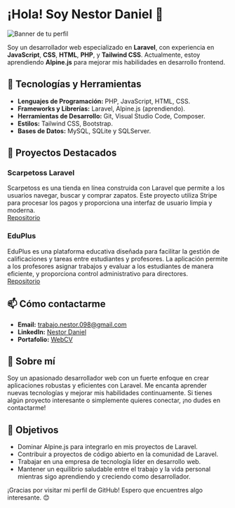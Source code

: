 # ¡Hola! Soy Nestor Daniel 👋

![Banner de tu perfil](https://ndnestor098.github.io/WebCV/assets/img/port.jpeg)

Soy un desarrollador web especializado en **Laravel**, con experiencia en **JavaScript**, **CSS**, **HTML**, **PHP**, y **Tailwind CSS**. Actualmente, estoy aprendiendo **Alpine.js** para mejorar mis habilidades en desarrollo frontend.

## 🔧 Tecnologías y Herramientas

- **Lenguajes de Programación:** PHP, JavaScript, HTML, CSS.
- **Frameworks y Librerías:** Laravel, Alpine.js (aprendiendo).
- **Herramientas de Desarrollo:** Git, Visual Studio Code, Composer.
- **Estilos:** Tailwind CSS, Bootstrap.
- **Bases de Datos:** MySQL, SQLite y SQLServer.

## 🌟 Proyectos Destacados

### Scarpetoss Laravel
Scarpetoss es una tienda en línea construida con Laravel que permite a los usuarios navegar, buscar y comprar zapatos. Este proyecto utiliza Stripe para procesar los pagos y proporciona una interfaz de usuario limpia y moderna.  
[Repositorio](https://github.com/Ndnestor098/ScarpetossLaravel)

### EduPlus
EduPlus es una plataforma educativa diseñada para facilitar la gestión de calificaciones y tareas entre estudiantes y profesores. La aplicación permite a los profesores asignar trabajos y evaluar a los estudiantes de manera eficiente, y proporciona control administrativo para directores.  
[Repositorio](https://github.com/Ndnestor098/EduPlus)

## 📫 Cómo contactarme

- **Email:** [trabajo.nestor.098@gmail.com](mailto:trabajo.nestor.098@gmail.com)
- **LinkedIn:** [Nestor Daniel](www.linkedin.com/in/Ndnestor)
- **Portafolio:** [WebCV](https://ndnestor098.github.io/WebCV/)

## 🚀 Sobre mí

Soy un apasionado desarrollador web con un fuerte enfoque en crear aplicaciones robustas y eficientes con Laravel. Me encanta aprender nuevas tecnologías y mejorar mis habilidades continuamente. Si tienes algún proyecto interesante o simplemente quieres conectar, ¡no dudes en contactarme!

## 🎯 Objetivos

- Dominar Alpine.js para integrarlo en mis proyectos de Laravel.
- Contribuir a proyectos de código abierto en la comunidad de Laravel.
- Trabajar en una empresa de tecnología líder en desarrollo web.
- Mantener un equilibrio saludable entre el trabajo y la vida personal mientras sigo aprendiendo y creciendo como desarrollador.

¡Gracias por visitar mi perfil de GitHub! Espero que encuentres algo interesante. 😊
